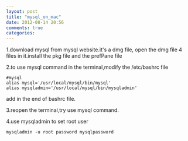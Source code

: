 ```yaml
---
layout: post
title: "mysql_on_mac"
date: 2012-08-14 20:56
comments: true
categories: 
---
```


1.download mysql from mysql website.it's a dmg file,
open the dmg file 4 files in it.install the pkg file and the prefPane file

2.to use mysql command in the terminal,modify the /etc/bashrc file

	#mysql
	alias mysql='/usr/local/mysql/bin/mysql'
	alias mysqladmin='/usr/local/mysql/bin/mysqladmin'
	
add in the end of bashrc file.

3.reopen the terminal,try use mysql command.

4.use mysqladmin to set root user

	mysqladmin -u root password mysqlpassword 

 
